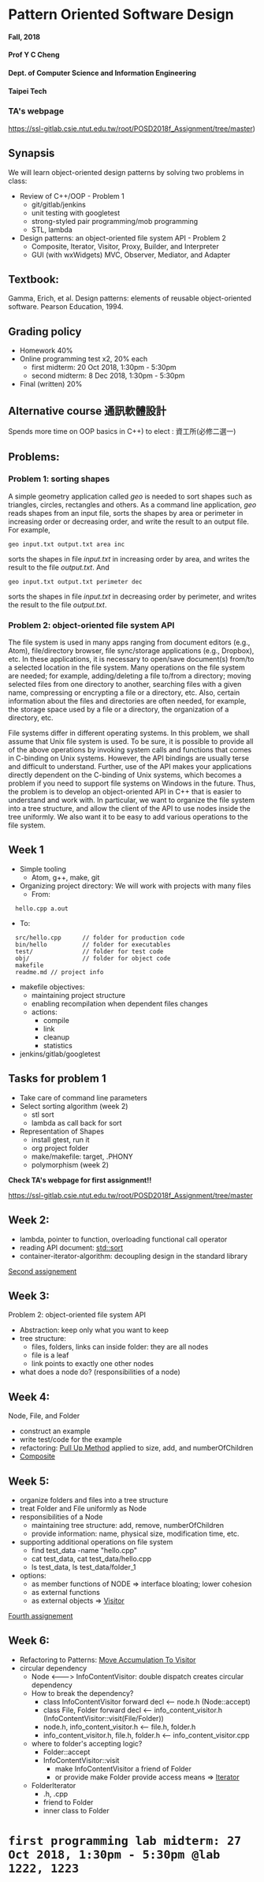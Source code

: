 # Pattern Oriented Software Design
#### Fall, 2018
#### Prof Y C Cheng
#### Dept. of Computer Science and Information Engineering
#### Taipei Tech

### TA's webpage
https://ssl-gitlab.csie.ntut.edu.tw/root/POSD2018f_Assignment/tree/master)

## Synapsis

We will learn object-oriented design patterns by solving two problems in class:
- Review of C++/OOP - Problem 1
  - git/gitlab/jenkins
  - unit testing with googletest  
  - strong-styled pair programming/mob programming
  - STL, lambda
- Design patterns: an object-oriented file system API - Problem 2
  - Composite, Iterator, Visitor, Proxy, Builder, and Interpreter
  - GUI (with wxWidgets) MVC, Observer, Mediator, and Adapter

## Textbook:
Gamma, Erich, et al. Design patterns: elements of reusable object-oriented software. Pearson Education, 1994.

## Grading policy

- Homework 40%
- Online programming test x2, 20% each
  - first midterm: 20 Oct 2018, 1:30pm - 5:30pm
  - second midterm: 8 Dec 2018, 1:30pm - 5:30pm
- Final (written) 20%

## Alternative course 通訊軟體設計

 Spends more time on OOP basics in C++) to elect : 資工所(必修二選一)

## Problems:

### Problem 1: sorting shapes

A simple geometry application called _geo_ is needed to sort shapes such as triangles, circles, rectangles and others. As a command line application, _geo_ reads shapes from an input file, sorts the shapes by area or perimeter in increasing order or decreasing order, and write the result to an output file. For example,
```
geo input.txt output.txt area inc
```
sorts the shapes in file _input.txt_ in increasing order by area, and writes the result to the file _output.txt_. And
```
geo input.txt output.txt perimeter dec
```
sorts the shapes in file _input.txt_ in decreasing order by perimeter, and writes the result to the file _output.txt_.

### Problem 2: object-oriented file system API

The file system is used in many apps ranging from document editors (e.g., Atom), file/directory browser, file sync/storage applications (e.g., Dropbox), etc. In these applications, it is necessary to open/save document(s) from/to a selected location in the file system. Many operations on the file system are needed; for example, adding/deleting a file to/from a directory; moving selected files from one directory to another, searching files with a given name, compressing or encrypting a file or a directory, etc. Also, certain information about the files and directories are often needed, for example, the storage space used by a file or a directory, the organization of a directory, etc.

File systems differ in different operating systems. In this problem, we shall assume that Unix file system is used. To be sure, it is possible to provide all of the above operations by invoking system calls and functions that comes in C-binding on Unix systems. However, the API bindings are usually terse and difficult to understand. Further, use of the API makes your applications directly dependent on the C-binding of Unix systems, which becomes a problem if you need to support file systems on Windows in the future. Thus, the problem is to develop an object-oriented API in C++ that is easier to understand and work with. In particular, we want to organize the file system into a tree structure, and allow the client of the API to use nodes inside the tree uniformly. We also want it to be easy to add various operations to the file system.

## Week 1

- Simple tooling
  - Atom, g++, make, git
- Organizing project directory: We will work with projects with many files
  - From:
```
  hello.cpp a.out
```
  - To:
```
  src/hello.cpp      // folder for production code
  bin/hello          // folder for executables
  test/              // folder for test code
  obj/               // folder for object code
  makefile
  readme.md // project info
```
- makefile objectives:
  - maintaining project structure
  - enabling recompilation when dependent files changes
  - actions:
    - compile
    - link
    - cleanup
    - statistics
- jenkins/gitlab/googletest

## Tasks for problem 1
- Take care of command line parameters
- Select sorting algorithm (week 2)
  - stl sort
  - lambda as call back for sort
- Representation of Shapes
  - install gtest, run it
  - org project folder
  - make/makefile: target, .PHONY
  - polymorphism (week 2)

__Check TA's webpage for first assignment!!__

https://ssl-gitlab.csie.ntut.edu.tw/root/POSD2018f_Assignment/tree/master

## Week 2:
- lambda, pointer to function, overloading functional call operator
- reading API document: [std::sort](http://www.cplusplus.com/reference/algorithm/sort/)
- container-iterator-algorithm: decoupling design in the standard library

[Second assignement](https://ssl-gitlab.csie.ntut.edu.tw/root/POSD2018f_Assignment/tree/master)

## Week 3:

Problem 2: object-oriented file system API

- Abstraction: keep only what you want to keep
- tree structure:
  - files, folders, links can inside folder: they are all nodes
  - file is a leaf
  - link points to exactly one other nodes
- what does a node do? (responsibilities of a node)

## Week 4:

Node, File, and Folder
- construct an example
- write test/code for the example
- refactoring: [Pull Up Method](https://refactoring.com/catalog/pullUpMethod.html) applied to size, add, and numberOfChildren
- [Composite](https://en.wikipedia.org/wiki/Composite_pattern)

## Week 5:

- organize folders and files into a tree structure
- treat Folder and File uniformly as Node
- responsibilities of a Node
  - maintaining tree structure: add, remove, numberOfChildren
  - provide information: name, physical size, modification time, etc.
- supporting additional operations on file system
  - find test_data -name "hello.cpp"
  - cat test_data, cat test_data/hello.cpp
  - ls test_data, ls test_data/folder_1
- options:
  - as member functions of NODE => interface bloating; lower cohesion
  - as external functions
  - as external objects => [Visitor](https://en.wikipedia.org/wiki/Visitor_pattern)
 
[Fourth assignement](https://ssl-gitlab.csie.ntut.edu.tw/root/POSD2018f_Assignment/tree/master)

## Week 6:

- Refactoring to Patterns: [Move Accumulation To Visitor](https://www.industriallogic.com/xp/refactoring/accumulationToVisitor.html)
- circular dependency
  - Node <---> InfoContentVisitor: double dispatch creates circular dependency
  - How to break the dependency?
    - class InfoContentVisitor forward decl <-- node.h (Node::accept)
    - class File, Folder forward decl <--
      info_content_visitor.h (InfoContentVisitor::visit(File/Folder))
    - node.h, info_content_visitor.h <-- file.h, folder.h
    - info_content_visitor.h, file.h, folder.h <--     info_content_visitor.cpp
  - where to folder's accepting logic?
    - Folder::accept
    - InfoContentVisitor::visit
      - make InfoContentVisitor a friend of Folder
      - or provide make Folder provide access means => [Iterator](https://en.wikipedia.org/wiki/Iterator_pattern)
  - FolderIterator
    - .h, .cpp
    - friend to Folder
    - inner class to Folder

# `first programming lab midterm: 27 Oct 2018, 1:30pm - 5:30pm @lab 1222, 1223`
